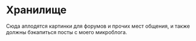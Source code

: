 # Хранилище

Сюда аплодятся картинки для форумов и прочих мест общения, и также должны бэкапиться посты с моего микроблога.
